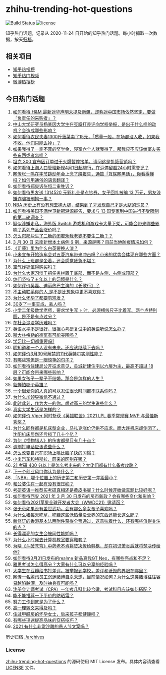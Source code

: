 # zhihu-trending-hot-questions

[![Build Status](https://github.com/justjavac/zhihu-trending-hot-questions/workflows/ci/badge.svg?branch=master)](https://github.com/justjavac/zhihu-trending-hot-questions/actions)
[![license](https://img.shields.io/github/license/justjavac/zhihu-trending-hot-questions)](https://github.com/justjavac/zhihu-trending-hot-questions/blob/master/LICENSE)

知乎热门话题，记录从 2020-11-24 日开始的知乎热门话题。每小时抓取一次数据，按天[归档](./archives)。

## 相关项目

- [知乎热搜榜](https://github.com/justjavac/zhihu-trending-top-search)
- [知乎热门视频](https://github.com/justjavac/zhihu-trending-hot-video)
- [微博热搜榜](https://github.com/justjavac/weibo-trending-hot-search)

## 今日热门话题

<!-- BEGIN -->
<!-- 最后更新时间 Thu Apr 01 2021 07:00:51 GMT+0800 (China Standard Time) -->
1. [如何看待 H&M 最新对华声明未提及新疆，却称对中国市场依然坚定，要做「负责任的采购者」？](https://www.zhihu.com/question/452244511)
1. [中山大学研究员杨某因大学生在豆瓣打差评向学校举报，是出于什么样的动机？会造成哪些影响？](https://www.zhihu.com/question/451966718)
1. [如何看待农民夫妻1300斤菠菜卖了15元，「质量一般，在场都没人收，如果我不收，他们只能丢掉」？](https://www.zhihu.com/question/452058910)
1. [如果我得了一笔不菲的奖学金，寝室六个人就我得了，那我应不应该给室友买些东西或者怎样？](https://www.zhihu.com/question/448708253)
1. [坦克 300 宣布因订单过于火爆暂停接单，请问这是饥饿营销吗？](https://www.zhihu.com/question/451320411)
1. [如何看待上海人口管理新规4月1日起施行，在沪停留超24小时需登记？](https://www.zhihu.com/question/452279433)
1. [网传张一鸣在字节跳动年会上念了段报告，通篇「互联网黑话」，你看得懂吗？如何用通俗的语言翻译？](https://www.zhihu.com/question/452077814)
1. [如何看待郑爽诉张恒二审胜诉？](https://www.zhihu.com/question/452251395)
1. [如何看待男友送 1314520 元彩礼全是点钞券，女子回礼被骗 13 万元，男友涉嫌诈骗被刑拘一事？](https://www.zhihu.com/question/452001790)
1. [NBA 历史上有没有想去抱大腿，结果到了才发现自己才是大腿的球员？](https://www.zhihu.com/question/450139604)
1. [如何看待美国不满世卫新冠溯源报告，要求与 13 国专家到中国进行不受限制的第二轮调查？](https://www.zhihu.com/question/452183223)
1. [疑似涉嫌走私，海外版 Switch 游戏机和游戏卡大量下架，可能会带来哪些影响？系列产品会涨价吗？](https://www.zhihu.com/question/452158852)
1. [怎么怼那些生了二胎的闺蜜劝我老婆不要生二胎？？](https://www.zhihu.com/question/451589924)
1. [3 月 30 日 云南新增本土病例 6 例，来源是哪？目前当地防疫情况如何？](https://www.zhihu.com/question/452150589)
1. [《司藤》里为什么白英要换人演？](https://www.zhihu.com/question/451831109)
1. [小米宣布开始造车会对五菱汽车带来冲击吗？小米的优势会体现在哪些方面？](https://www.zhihu.com/question/452112248)
1. [为什么上班都是坐着，还会感觉疲惫不堪？](https://www.zhihu.com/question/27708607)
1. [空气炸锅值得购买吗？](https://www.zhihu.com/question/36317555)
1. [为什么大家习惯于把任务栏置于底部，而不是左侧、右侧或顶部？](https://www.zhihu.com/question/452004152)
1. [你们坚持了五年以上的习惯是什么？](https://www.zhihu.com/question/439042496)
1. [如何评价吴磊、迪丽热巴主演的《长歌行》？](https://www.zhihu.com/question/451495217)
1. [不主动联系你的人,是不是比想象中更不喜欢你？](https://www.zhihu.com/question/448663638)
1. [为什么怀孕了都要剪短发？](https://www.zhihu.com/question/41383547)
1. [30岁了一事无成，丢人吗？](https://www.zhihu.com/question/439543219)
1. [小学二年级数学老师，要求学生写 ÷ 时，必须横线尺子比着写、两个点特别圆，是不是有点过分？](https://www.zhihu.com/question/452000285)
1. [在社会混没学历难吗？](https://www.zhihu.com/question/448535767)
1. [英语水平不是很好，很担心考研复试中的英语听说怎么办？](https://www.zhihu.com/question/321466010)
1. [斯大林格勒的德军有可能突围吗？](https://www.zhihu.com/question/401006470)
1. [学习比一切都重要吗?](https://www.zhihu.com/question/446749102)
1. [明知道和一个人没有未来，还应该继续下去吗？](https://www.zhihu.com/question/452026207)
1. [如何评价3月30号解禁的11代英特尔实测性能？](https://www.zhihu.com/question/452133297)
1. [有哪些短但是一眼惊艳的句子？](https://www.zhihu.com/question/445829041)
1. [如何看待住建局公开征求意见，县城新建住宅以六层为主，最高不超过 18 层？可能会带来哪些影响？](https://www.zhihu.com/question/451998716)
1. [如果女孩子一辈子不结婚，那会是怎样的人生？](https://www.zhihu.com/question/449193941)
1. [貂蝉怕哪个英雄？](https://www.zhihu.com/question/448749108)
1. [一个很爱你的人真的可以忍住很长时间都不联系你吗？](https://www.zhihu.com/question/394874619)
1. [为什么加领导微信不通过？](https://www.zhihu.com/question/451386505)
1. [此时此刻，作为大一的你，想对高三的学生说些什么？](https://www.zhihu.com/question/451323839)
1. [真实大学生活是怎样的？](https://www.zhihu.com/question/444847984)
1. [如何评价 Viper 同时斩获《英雄联盟》2021 LPL 春季常规赛 MVP 与最佳新秀奖？](https://www.zhihu.com/question/452221120)
1. [为什么同样都是机床型企业，马扎克涨价仍供不应求，而大连机床却倒闭了，沈阳机床居然还亏损了几十个亿？](https://www.zhihu.com/question/279246372)
1. [为何《怪物猎人》的伤害都是只有几十点？](https://www.zhihu.com/question/451406755)
1. [调剂打电话应该说些什么？](https://www.zhihu.com/question/373441114)
1. [怎么改变自己在职场上嘴比脑子快的习惯？](https://www.zhihu.com/question/441607327)
1. [小米汽车和特斯拉、蔚来的区别在哪？](https://www.zhihu.com/question/452113586)
1. [21 考研 400 分以上是怎么考出来的？大佬们都有什么备考攻略？](https://www.zhihu.com/question/446332091)
1. [下一个创业风口你认为是什么？](https://www.zhihu.com/question/439115196)
1. [「NBA」哪个位置上的历史第二和历史第一差距最小？](https://www.zhihu.com/question/445871060)
1. [和公婆住在一起有没有很压抑？](https://www.zhihu.com/question/363138740)
1. [考研英语一推荐买考研真相还是黄皮书呢？什么时候开始做真题比较好呢？](https://www.zhihu.com/question/383146345)
1. [如何看待西安 2021 年 3 月 30 日发布的房市新政？会有哪些变化和影响？](https://www.zhihu.com/question/452135505)
1. [如何看待2021苹果全球开发者大会（WWDC21）邀请函？](https://www.zhihu.com/question/452097870)
1. [张无忌如果没有盖世武功，会有那么多女孩子喜欢吗？](https://www.zhihu.com/question/451348076)
1. [为什么猪每天吃草，吃糠这些低热量没营养的东西还能长这么肥？](https://www.zhihu.com/question/450554480)
1. [新修订的香港基本法两附件获得全票通过，这意味着什么，还有哪些值得关注的点？](https://www.zhihu.com/question/452021678)
1. [长得漂亮的女生会被同性嫉妒吗？](https://www.zhihu.com/question/407794615)
1. [为什么小时候去计算机教室要穿鞋套？](https://www.zhihu.com/question/441084170)
1. [为啥《斗破苍穹》中药老不肯将焚决传给韩枫，却在初识萧炎后就将焚决传给他?](https://www.zhihu.com/question/381375455)
1. [如何看待3月31日发布的realme 新品真我GT Neo，有哪些亮点和不足？](https://www.zhihu.com/question/452207526)
1. [雅思考试怎么得高分？大家有什么可以分享的经验吗？](https://www.zhihu.com/question/29368891)
1. [大学生在豆瓣给书打差评，被举报到学校，差评和诋毁的界限在哪里？](https://www.zhihu.com/question/451807889)
1. [网传一名腾讯员工沉迷赌博自杀未遂，目前情况如何？为什么这类赌博往往容易越陷越深，及时抽身有可能吗？](https://www.zhihu.com/question/452045679)
1. [注册会计师考试（CPA）一年考几科比较合适，考试科目应该如何搭配？](https://www.zhihu.com/question/438621387)
1. [能不能推荐一下平价的防晒霜？](https://www.zhihu.com/question/429384669)
1. [努力工作到底是为了什么？](https://www.zhihu.com/question/450696857)
1. [高一理转文来得及吗？](https://www.zhihu.com/question/448685145)
1. [住过甲醛房的怀孕女士，后来孩子都健康吗？](https://www.zhihu.com/question/336273262)
1. [有哪些迅速提高品味的穿搭技巧？](https://www.zhihu.com/question/314067697)
1. [2021 有什么非常沙雕的愚人节文案吗？](https://www.zhihu.com/question/450360803)
<!-- END -->

历史归档 [./archives](./archives)

### License

[zhihu-trending-hot-questions](https://github.com/justjavac/zhihu-trending-hot-questions) 的源码使用 MIT License 发布。具体内容请查看 [LICENSE](./LICENSE) 文件。
